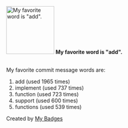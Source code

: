 <img src="https://my-badges.github.io/my-badges/favorite-word.png" alt="My favorite word is &quot;add&quot;." title="My favorite word is &quot;add&quot;." width="128">
<strong>My favorite word is &quot;add&quot;.</strong>
<br><br>

My favorite commit message words are:

1. add (used 1965 times)
2. implement (used 737 times)
3. function (used 723 times)
4. support (used 600 times)
5. functions (used 539 times)


Created by <a href="https://github.com/my-badges/my-badges">My Badges</a>